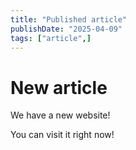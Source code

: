```yaml
---
title: "Published article"
publishDate: "2025-04-09"
tags: ["article",]
---
```


# New article

We have a new website!

You can visit it right now!